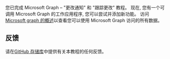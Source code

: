 <!-- markdownlint-disable MD002 MD041 -->

您已完成 Microsoft Graph – "更改通知" 和 "跟踪更改" 教程。 现在, 您有一个可调用 Microsoft Graph 的工作应用程序, 您可以尝试并添加新功能。 访问[Microsoft graph 的概述](https://docs.microsoft.com/graph/overview)以查看您可以使用 Microsoft Graph 访问的所有数据。

## <a name="feedback"></a>反馈

请在[GitHub 存储库](https://github.com/microsoftgraph/msgraph-training-changenotifications)中提供有关本教程的任何反馈。